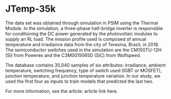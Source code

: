 # JTemp-35k
The data set was obtained through simulation in PSIM using the Thermal Module. In the simulation, a three-phase half-bridge inverter is responsible for conditioning the DC power generated by the photovoltaic modules to supply an RL load. The mission profile used is composed of annual temperature and irradiance data from the city of Teresina, Brazil, in 2018. The semiconductor switches used in the simulation are the CM100TU-12H (Si) from Powerex and the C3M0015065D (SiC) from Wolfspeed.

The database contains 35,040 samples of six attributes: irradiance, ambient temperature, switching frequency, type of switch used (IGBT or MOSFET), junction temperature, and junction temperature variation. In our study, we used the first four as inputs to train models that predicted the last two.

For more information, see the article: article link here.
